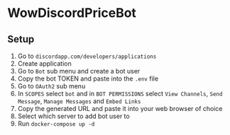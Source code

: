 # WowDiscordPriceBot

## Setup
1. Go to `discordapp.com/developers/applications`
1. Create application
1. Go to `Bot` sub menu and create a bot user
1. Copy the bot TOKEN and paste into the `.env` file
1. Go to `OAuth2` sub menu
1. In `SCOPES` select `bot` and in `BOT PERMISSIONS` select `View Channels`, `Send Message`, `Manage Messages` and `Embed Links`
1. Copy the generated URL and paste it into your web browser of choice
1. Select which server to add bot user to
1. Run `docker-compose up -d`
